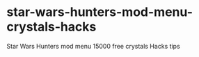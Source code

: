 # star-wars-hunters-mod-menu-crystals-hacks
Star Wars Hunters mod menu 15000 free crystals Hacks tips
